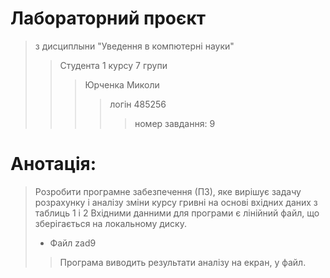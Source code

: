 # Лабораторний проєкт
> з дисциплыни "Уведення в компютерні науки"
>> Студента 1 курсу 7 групи 
>>> Юрченка Миколи 
>>>> логін 485256
>>>>> номер завдання: 9
# Анотація:
> Розробити програмне забезпечення (ПЗ), яке вирішує задачу розрахунку і аналізу зміни курсу гривні на
основі вхідних даних з таблиць 1 і 2
> Вхідними данними для програми є лінійний файл, що зберігається на локальному диску.
> * Файл zad9
>> Програма виводить результати аналізу на екран, у файл. 
